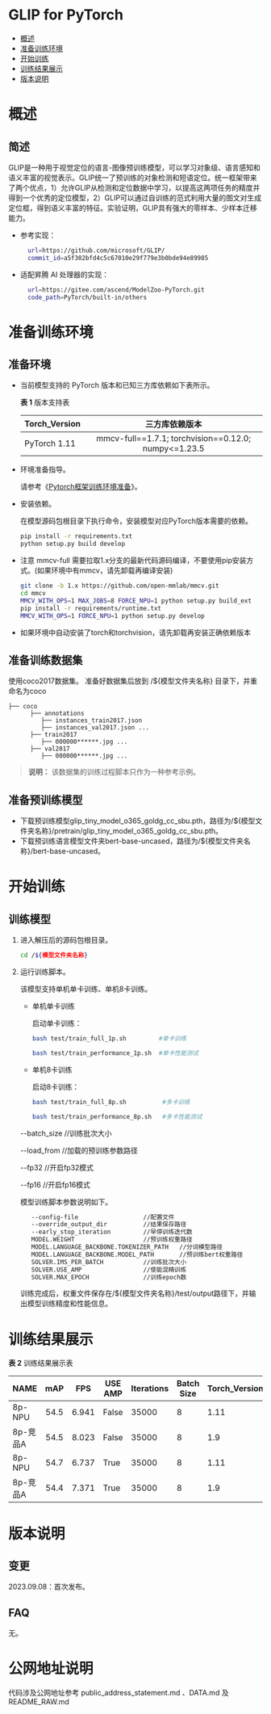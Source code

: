 # GLIP for PyTorch

-   [概述](#1)
-   [准备训练环境](#2)
-   [开始训练](#3)
-   [训练结果展示](#4)
-   [版本说明](#5)

# 概述

## 简述

GLIP是一种用于视觉定位的语言-图像预训练模型，可以学习对象级、语言感知和语义丰富的视觉表示。GLIP统一了预训练的对象检测和短语定位。统一框架带来了两个优点，1）允许GLIP从检测和定位数据中学习，以提高这两项任务的精度并得到一个优秀的定位模型，2）GLIP可以通过自训练的范式利用大量的图文对生成定位框，得到语义丰富的特征。实验证明，GLIP具有强大的零样本、少样本迁移能力。
- 参考实现：
  
  ```bash
    url=https://github.com/microsoft/GLIP/
    commit_id=a5f302bfd4c5c67010e29f779e3b0bde94e89985
  ```

- 适配昇腾 AI 处理器的实现：

  ```bash
    url=https://gitee.com/ascend/ModelZoo-PyTorch.git
    code_path=PyTorch/built-in/others
  ```

# 准备训练环境

## 准备环境

- 当前模型支持的 PyTorch 版本和已知三方库依赖如下表所示。

  ****表 1**** 版本支持表

  | Torch_Version |                       三方库依赖版本                        |
  |---------------|:----------------------------------------------------:|
  | PyTorch 1.11  | mmcv-full==1.7.1; torchvision==0.12.0; numpy<=1.23.5 |


- 环境准备指导。

  请参考《[Pytorch框架训练环境准备](https://www.hiascend.com/document/detail/zh/ModelZoo/pytorchframework/ptes)》。

- 安装依赖。

  在模型源码包根目录下执行命令，安装模型对应PyTorch版本需要的依赖。

  ```bash
  pip install -r requirements.txt
  python setup.py build develop
  ```
- 注意 mmcv-full 需要拉取1.x分支的最新代码源码编译，不要使用pip安装方式。(如果环境中有mmcv，请先卸载再编译安装)

  ```bash
  git clone -b 1.x https://github.com/open-mmlab/mmcv.git
  cd mmcv
  MMCV_WITH_OPS=1 MAX_JOBS=8 FORCE_NPU=1 python setup.py build_ext
  pip install -r requirements/runtime.txt
  MMCV_WITH_OPS=1 FORCE_NPU=1 python setup.py develop
  ```
- 如果环境中自动安装了torch和torchvision，请先卸载再安装正确依赖版本

  
## 准备训练数据集

   使用coco2017数据集。
   准备好数据集后放到 /${模型文件夹名称} 目录下，并重命名为coco

   ```
   ├── coco
         ├── annotations               
         	├── instances_train2017.json
         	├── instances_val2017.json ...
         ├── train2017
         	├── 000000******.jpg ...
         ├── val2017
         	├── 000000******.jpg ...
   ```

   > **说明：** 
   >该数据集的训练过程脚本只作为一种参考示例。
   

## 准备预训练模型
- 下载预训练模型glip_tiny_model_o365_goldg_cc_sbu.pth，路径为/${模型文件夹名称}/pretrain/glip_tiny_model_o365_goldg_cc_sbu.pth。
- 下载预训练语言模型文件夹bert-base-uncased，路径为/${模型文件夹名称}/bert-base-uncased。

# 开始训练

## 训练模型

1. 进入解压后的源码包根目录。

   ```bash
   cd /${模型文件夹名称} 
   ```

2. 运行训练脚本。

   该模型支持单机单卡训练、单机8卡训练。

   + 单机单卡训练

     启动单卡训练：

     ```bash
     bash test/train_full_1p.sh         #单卡训练
     
     bash test/train_performance_1p.sh  #单卡性能测试
     ```
   
   + 单机8卡训练
   
     启动8卡训练：
   
     ```bash
     bash test/train_full_8p.sh          #多卡训练
     
     bash test/train_performance_8p.sh   #多卡性能测试
     ```

   --batch_size                      //训练批次大小

   --load_from                       //加载的预训练参数路径

   --fp32                            //开启fp32模式

   --fp16                            //开启fp16模式


   模型训练脚本参数说明如下。

   ```bash
      --config-file                  //配置文件
      --override_output_dir          //结果保存路径
      --early_stop_iteration         //早停训练迭代数
      MODEL.WEIGHT                   //预训练权重路径
      MODEL.LANGUAGE_BACKBONE.TOKENIZER_PATH   //分词模型路径
      MODEL.LANGUAGE_BACKBONE.MODEL_PATH       //预训练bert权重路径
      SOLVER.IMS_PER_BATCH           //训练批次大小
      SOLVER.USE_AMP                 //使能混精训练
      SOLVER.MAX_EPOCH               //训练epoch数
   ```  
    
   训练完成后，权重文件保存在/${模型文件夹名称}/test/output路径下，并输出模型训练精度和性能信息。
     

# 训练结果展示

**表 2**  训练结果展示表

| NAME   | mAP  |  FPS  | USE AMP | Iterations | Batch Size |Torch_Version |
|--------|:----:|:-----:|---------|------------|------------| ---------------|
| 8p-NPU | 54.5 | 6.941 | False   | 35000      | 8          |1.11          |
| 8p-竞品A | 54.5 | 8.023 | False   | 35000      | 8          |1.9           |
| 8p-NPU | 54.7 | 6.737 | True   | 35000      | 8          |1.11          |
| 8p-竞品A | 54.4 | 7.371 | True   | 35000      | 8          |1.9           |



# 版本说明

## 变更

2023.09.08：首次发布。
## FAQ
无。

# 公网地址说明

代码涉及公网地址参考 public_address_statement.md 、DATA.md 及 README_RAW.md
